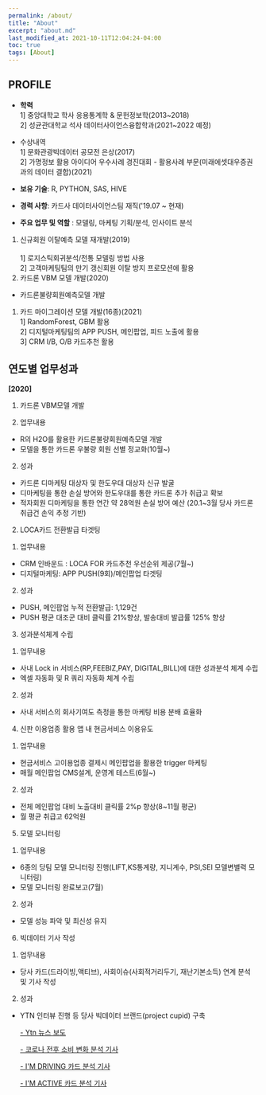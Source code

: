 ```yaml
---
permalink: /about/
title: "About"
excerpt: "about.md"
last_modified_at: 2021-10-11T12:04:24-04:00
toc: true
tags: [About]
---
```

## PROFILE
- **학력** <br/>
  1] 중앙대학교 학사 응용통계학 & 문헌정보학(2013~2018) <br/>
  2] 성균관대학교 석사 데이터사이언스융합학과(2021~2022 예정)
- 수상내역<br/>
  1] 문화관광빅데이터 공모전 은상(2017)<br/>
  2] 가명정보 활용 아이디어 우수사례 경진대회 - 활용사례 부문(미래에셋대우증권과의 데이터 결합)(2021)
  
  
- **보유 기술**: R, PYTHON, SAS, HIVE
- **경력 사항**: 카드사 데이터사이언스팀 재직('19.07 ~ 현재)
- **주요 업무 및 역할** : 모델링, 마케팅 기획/분석, 인사이트 분석
1) 신규회원 이탈예측 모델 재개발(2019)<br/>   
   1] 로지스틱회귀분석/전통 모델링 방법 사용<br/>
   2] 고객마케팅팀의 만기 갱신회원 이탈 방지 프로모션에 활용<br/>
2) 카드론 VBM 모델 개발(2020)<br/>
- 카드론불량회원예측모델 개발<br/>
1) 카드 마이그레이션 모델 개발(16종)(2021)  
   1] RandomForest, GBM 활용<br/>
   2] 디지털마케팅팀의 APP PUSH, 메인팝업, 피드 노출에 활용<br/>
   3] CRM I/B, O/B 카드추천 활용<br/>

## **연도별 업무성과**

**[2020]**

1. 카드론 VBM모델 개발
2) 업무내용
- R의 H2O를 활용한 카드론불량회원예측모델 개발
- 모델을 통한 카드론 우불량 회원 선별 정교화(10월~)
2) 성과
- 카드론 디마케팅 대상자 및 한도우대 대상자 신규 발굴
- 디마케팅을 통한 손실 방어와 한도우대를 통한 카드론 추가 취급고 확보
- 적자회원 디마케팅을 통한 연간 약 28억원 손실 방어 예산 (20.1~3월 당사 카드론 취급건 손익 추정 기반)

2. LOCA카드 전환발급 타겟팅
1) 업무내용
- CRM 인바운드 : LOCA FOR 카드추천 우선순위 제공(7월~)
- 디지털마케팅: APP PUSH(9회)/메인팝업 타겟팅
2) 성과
- PUSH, 메인팝업 누적 전환발급: 1,129건
- PUSH 평균 대조군 대비 클릭률 21%향상, 발송대비 발급률 125% 향상

3. 성과분석체계 수립
1) 업무내용 
- 사내 Lock in 서비스(RP,FEEBIZ,PAY, DIGITAL,BILL)에 대한 성과분석 체계 수립
- 엑셀 자동화 및 R 쿼리 자동화 체계 수립
2) 성과
- 사내 서비스의 회사기여도 측정을 통한 마케팅 비용 분배 효율화

4. 신판 이용업종 활용 앱 내 현금서비스 이용유도
1) 업무내용
- 현금서비스 고이용업종 결제시 메인팝업을 활용한 trigger 마케팅 
- 매월 메인팝업 CMS설계, 운영계 테스트(6월~)
2) 성과
- 전체 메인팝업 대비 노출대비 클릭률 2%p 향상(8~11월 평균)
- 월 평균 취급고 62억원

5. 모델 모니터링
1) 업무내용
- 6종의 당팀 모델 모니터링 진행(LIFT,KS통계량, 지니계수, PSI,SEI 모델변별력 모니터링)
- 모델 모니터링 완료보고(7월)
2) 성과
- 모델 성능 파악 및 최신성 유지

6. 빅데이터 기사 작성
1) 업무내용 
- 당사 카드(드라이빙,액티브), 사회이슈(사회적거리두기, 재난기본소득) 연계 분석 및 기사 작성
2) 성과
- YTN 인터뷰 진행 등 당사 빅데이터 브랜드(project cupid) 구축
  
    [- Ytn 뉴스 보도](https://tv.naver.com/v/13508131)

    [- 코로나 전후 소비 변화 분석 기사](
https://www.mk.co.kr/news/economy/view/2020/04/423553/)

    [- I'M DRIVING 카드 분석 기사](
http://www.hani.co.kr/arti/economy/economy_general/925122.html)

    [- I'M ACTIVE 카드 분석 기사](http://www.munhwa.com/news/view.html?no=2020042801032605000004)

